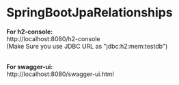 # SpringBootJpaRelationships

<b>For h2-console:</b><br>
 http://localhost:8080/h2-console <br>
 (Make Sure you use JDBC URL as "jdbc:h2:mem:testdb") <br><br>
 
<b>For swagger-ui:</b><br>
http://localhost:8080/swagger-ui.html

 
